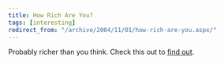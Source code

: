 ```yaml
---
title: How Rich Are You?
tags: [interesting]
redirect_from: "/archive/2004/11/01/how-rich-are-you.aspx/"
---
```


Probably richer than you think. Check this out to [find
out](http://globalrichlist.com/).

